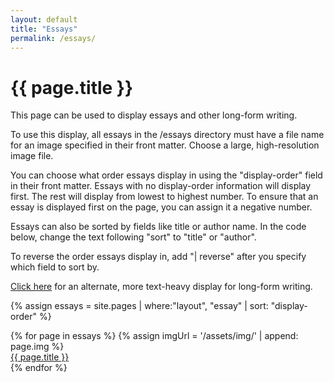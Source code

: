 ```yaml
---
layout: default
title: "Essays"
permalink: /essays/
---
```


<h1>{{ page.title }}</h1>

This page can be used to display essays and other long-form writing.

To use this display, all essays in the /essays directory must have a file name for an image specified in their front matter. Choose a large, high-resolution image file.

You can choose what order essays display in using the "display-order" field in their front matter. Essays with no display-order information will display first. The rest will display from lowest to highest number. To ensure that an essay is displayed first on the page, you can assign it a negative number.

Essays can also be sorted by fields like title or author name. In the code below, change the text following "sort" to "title" or "author".

<p>To reverse the order essays display in, add "| reverse" after you specify which field to sort by.</p>

<p><a href="{{ '/essays-alternate' | relative_url }}">Click here</a> for an alternate, more text-heavy display for long-form writing.</p>

{% assign essays = site.pages | where:"layout", "essay" | sort: "display-order" %}

<div class="nav-cards-stacked">
    {% for page in essays %}
        {% assign imgUrl = '/assets/img/' | append: page.img %}
      <a href="{{ page.url | relative_url }}">
        <div class="nav-card-full-width" style="background-image: url(&quot;{{ imgUrl |relative_url }}&quot;);">
            <div class="card-text">
                {{ page.title }}
            </div>
        </div>
      </a>
      <!-- Comment in the lines below to display an excerpt from each essay under the image -->
      <!-- <p>{{ page.excerpt }}</p>
      <hr> -->
    {% endfor %}
</div>